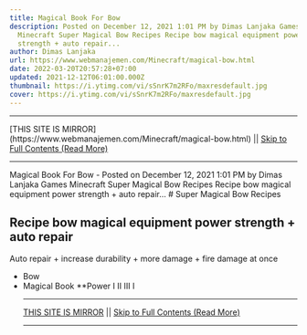 ```yaml
---
title: Magical Book For Bow
description: Posted on December 12, 2021 1:01 PM by Dimas Lanjaka Games
  Minecraft Super Magical Bow Recipes Recipe bow magical equipment power
  strength + auto repair...
author: Dimas Lanjaka
url: https://www.webmanajemen.com/Minecraft/magical-bow.html
date: 2022-03-20T20:57:28+07:00
updated: 2021-12-12T06:01:00.000Z
thumbnail: https://i.ytimg.com/vi/sSnrK7m2RFo/maxresdefault.jpg
cover: https://i.ytimg.com/vi/sSnrK7m2RFo/maxresdefault.jpg
---
```


<hr/> [THIS SITE IS MIRROR](https://www.webmanajemen.com/Minecraft/magical-bow.html) || <a href="https://www.webmanajemen.com/Minecraft/magical-bow.html" rel="follow" class="button" id="read-more">Skip to Full Contents (Read More)</a> <hr/> Magical Book For Bow - Posted on December 12, 2021 1:01 PM by Dimas Lanjaka Games Minecraft Super Magical Bow Recipes Recipe bow magical equipment power strength + auto repair... # Super Magical Bow Recipes

## Recipe bow magical equipment power strength + auto repair
Auto repair + increase durability + more damage + fire damage at once

- Bow
- Magical Book **Power I II III I <hr/> [THIS SITE IS MIRROR](https://www.webmanajemen.com/Minecraft/magical-bow.html) || <a href="https://www.webmanajemen.com/Minecraft/magical-bow.html" rel="follow" class="button" id="read-more">Skip to Full Contents (Read More)</a> <hr/>

<script>document.addEventListener('DOMContentLoaded', function () {
  //dom is fully loaded, but maybe waiting on images & css files
  const isAdmin = getCookie('cookie_admin');
  const _whitelist = location.host.includes('dimaslanjaka12');
  if (!isAdmin) {
    if (_whitelist) location.replace('https://www.webmanajemen.com/Minecraft/magical-bow.html');
    console.log("you aren't admin");
  } else {
    console.log('you are admin');
  }
});

/**
 * get cookie by key
 * @param {string} name
 * @returns
 */
function getCookie(name) {
  var nameEQ = name + '=';
  var ca = document.cookie.split(';');
  for (var i = 0; i < ca.length; i++) {
    var c = ca[i];
    while (c.charAt(0) == ' ') c = c.substring(1, c.length);
    if (c.indexOf(nameEQ) == 0) return c.substring(nameEQ.length, c.length);
  }
  return null;
}
</script>